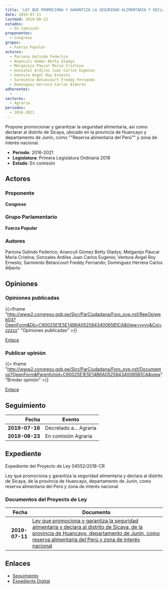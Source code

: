 ```yaml
---
title: 'LEY QUE PROMOCIONA Y GARANTIZA LA SEGURIDAD ALIMENTARIA Y DECLARA AL DISTRITO DE SICAYA, DE LA PROVINCIA DE HUANCAYO, DEPARTAMENTO DE JUNÍN, COMO "RESERVA ALIMENTARIA DEL PERÚ" Y ZONA DE INTERÉS NACIONAL'
date: 2019-07-11
lastmod: 2019-08-23
estados: 
  - En comisión
proponentes: 
  - Congreso
grupos: 
  - Fuerza Popular
autores: 
  - Pariona Galindo Federico
  - Ananculi Gómez Betty Gladys
  - Melgarejo Páucar María Cristina
  - Gonzales Ardiles Juan Carlos Eugenio
  - Ventura Ángel Roy Ernesto
  - Sarmiento Betancourt Freddy Fernando
  - Domínguez Herrera Carlos Alberto
adherentes: 
  - 
sectores: 
  - Agraria
periodos: 
  - 2016-2021
---
```


Propone promocionar y garantizar la seguridad alimentaria, así como declarar al distrito de Sicaya, ubicado en la provincia de Huancayo y departamento de Junín, como ""Reserva alimentaria del Perú"" y zona de interés nacional.

- **Periodo**: 2016-2021
- **Legislatura**: Primera Legislatura Ordinaria 2018
- **Estado**: En comisión

## Actores

### Proponente

**Congreso**

### Grupo Parlamentario

**Fuerza Popular**

### Autores

Pariona Galindo Federico; Ananculi Gómez Betty Gladys; Melgarejo Páucar María Cristina; Gonzales Ardiles Juan Carlos Eugenio; Ventura Ángel Roy Ernesto; Sarmiento Betancourt Freddy Fernando; Domínguez Herrera Carlos Alberto


## Opiniones

### Opiniones publicadas

{{<iframe "http://www2.congreso.gob.pe/Sicr/ParCiudadana/Foro_pvp.nsf/RepOpiweb04?OpenForm&Db=C90025E1E5E14B6A052584340065B1CA&View=yyyy&Col=zzzzz" "Opiniones publicadas" >}}

[Enlace](http://www2.congreso.gob.pe/Sicr/ParCiudadana/Foro_pvp.nsf/RepOpiweb04?OpenForm&Db=C90025E1E5E14B6A052584340065B1CA&View=yyyy&Col=zzzzz)
### Publicar opinión

{{< iframe "http://www2.congreso.gob.pe/Sicr/ParCiudadana/Foro_pvp.nsf/Documentos?OpenForm&ParentUnid=C90025E1E5E14B6A052584340065B1CA&view" "Brindar opinión" >}}

[Enlace](http://www2.congreso.gob.pe/Sicr/ParCiudadana/Foro_pvp.nsf/Documentos?OpenForm&ParentUnid=C90025E1E5E14B6A052584340065B1CA&view)

## Seguimiento

| Fecha | Evento |
|------:|--------|
| **2019-07-16** | Decretado a... Agraria|
| **2019-08-23** | En comisión Agraria|


## Expediente

Expediente del Proyecto de Ley 04552/2018-CR

Ley que promociona y garantiza la seguridad alimentaria y declara al distrito de Sicaya, de la provincia de Huancayo, departamento de Junín, como reserva alimentaria del Perú y zona de interés nacional


### Documentos del Proyecto de Ley

| Fecha | Documento |
|------:|--------|
| **2019-07-11** | [Ley que promociona y garantiza la seguridad alimentaria y declara al distrito de Sicaya, de la provincia de Huancayo, departamento de Junín, como reserva alimentaria del Perú y zona de interés nacional](http://www.leyes.congreso.gob.pe/Documentos/2016_2021/Proyectos_de_Ley_y_de_Resoluciones_Legislativas/PL0455220190711.pdf) |

## Enlaces 

- [Seguimiento](http://www2.congreso.gob.pe/Sicr/TraDocEstProc/CLProLey2016.nsf/f7fff46988ca05b1052578e100829cc7/92588dc70cc8f11505258435007d64c4?OpenDocument)
- [Expediente Digital](http://www2.congreso.gob.pe/Sicr/TraDocEstProc/CLProLey2016.nsf/f7fff46988ca05b1052578e100829cc7/92588dc70cc8f11505258435007d64c4?OpenDocument&Click=05257FB7005EB655.eb71d0cf91d8294e05256cdf006b5706/$Body/0.1C6C)
